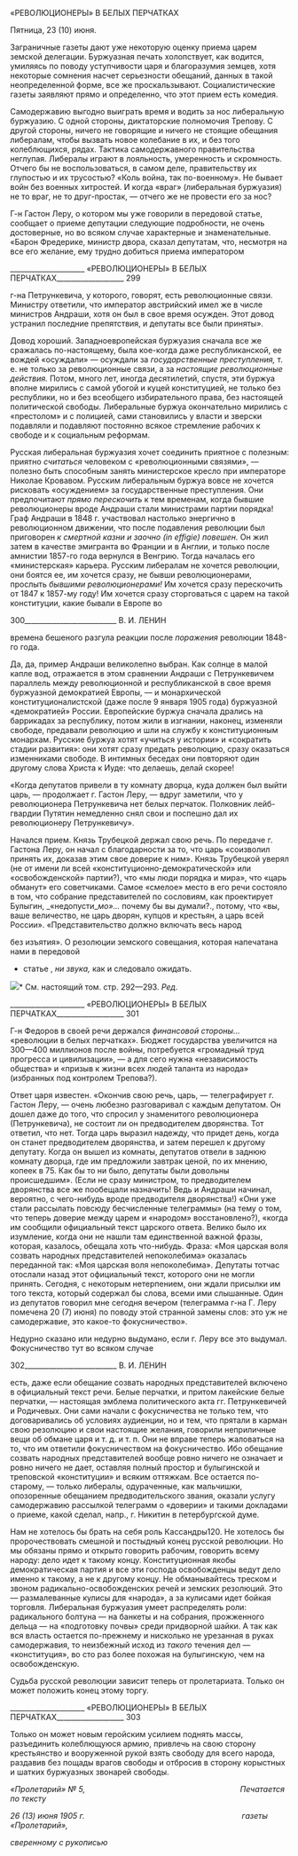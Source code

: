 «РЕВОЛЮЦИОНЕРЫ» В БЕЛЫХ ПЕРЧАТКАХ

Пятница, 23 (10) июня.

Заграничные газеты дают уже некоторую оценку приема царем земской делегации. Буржуазная печать холопствует, как водится, умиляясь по поводу уступчивости царя и благоразумия земцев, хотя некоторые сомнения насчет серьезности обещаний, данных в такой неопределенной форме, все же проскальзывают. Социалистические газеты за­являют прямо и определенно, что этот прием есть комедия.

Самодержавию выгодно выиграть время и водить за нос либеральную буржуазию. С одной стороны, диктаторские полномочия Трепову. С другой стороны, ничего не гово­рящие и ничего не стоящие обещания либералам, чтобы вызвать новое колебание в их, и без того колеблющихся, рядах. Тактика самодержавного правительства неглупая. Ли­бералы играют в лояльность, умеренность и скромность. Отчего бы не воспользоваться, в самом деле, правительству их глупостью и их трусостью? «Коль война, так по-военному». Не бывает войн без военных хитростей. И когда «враг» (либеральная бур­жуазия) не то враг, не то друг-простак, — отчего же не провести его за нос?

Г-н Гастон Леру, о котором мы уже говорили в передовой статье, сообщает о приеме депутации следующие подробности, не очень достоверные, но во всяком случае харак­терные и знаменательные. «Барон Фредерике, министр двора, сказал депутатам, что, несмотря на все его желание, ему трудно добиться приема императором

  

_____________________ «РЕВОЛЮЦИОНЕРЫ» В БЕЛЫХ ПЕРЧАТКАХ___________________ 299

г-на Петрункевича, у которого, говорят, есть революционные связи. Министру ответи­ли, что император австрийский имел же в числе министров Андраши, хотя он был в свое время осужден. Этот довод устранил последние препятствия, и депутаты все были приняты».

Довод хороший. Западноевропейская буржуазия сначала все же сражалась по-настоящему, была кое-когда даже республиканской, ее вождей «осуждали» — осужда­ли за _государственные преступления,_ т. е. не только за революционные связи, а за _на­стоящие революционные действия._ Потом, много лет, иногда десятилетий, спустя, эти буржуа вполне мирились с самой убогой и куцей конституцией, не только без респуб­лики, но и без всеобщего избирательного права, без настоящей политической свободы. Либеральные буржуа окончательно мирились с «престолом» и с полицией, сами стано­вились у власти и зверски подавляли и подавляют постоянно всякое стремление рабо­чих к свободе и к социальным реформам.

Русская либеральная буржуазия хочет соединить приятное с полезным: приятно _считаться_ человеком с «революционными связями», — полезно быть способным за­нять министерское кресло при императоре Николае Кровавом. Русским либеральным буржуа вовсе не хочется рисковать «осуждением» за государственные преступления. Они предпочитают _прямо перескочить_ к тем временам, когда бывшие революционеры вроде Андраши стали министрами партии порядка! Граф Андраши в 1848 г. участвовал настолько энергично в революционном движении, что после подавления революции был приговорен _к смертной казни и заочно (__in_ _effigie__) повешен._ Он жил затем в качестве эмигранта во Франции и в Англии, и только после амнистии 1857-го года вернулся в Венгрию. Тогда началась его «министерская» карьера. Русским либералам не хочется революции, они боятся ее, им хочется сразу, не бывши революционерами, прослыть _бывшими революционерами!_ Им хочется сразу перескочить от 1847 к 1857-му году! Им хочется сразу сторговаться с царем на такой конституции, какие бывали в Европе во

  

300__________________________ В. И. ЛЕНИН

времена бешеного разгула реакции после _поражения_ революции 1848-го года.

Да, да, пример Андраши великолепно выбран. Как солнце в малой капле вод, отра­жается в этом сравнении Андраши с Петрункевичем параллель между революционной и республиканской в свое время буржуазной демократией Европы, — и монархической конституционалистской (даже после 9 января 1905 года) буржуазной «демократией» России. Европейские буржуа сначала дрались на баррикадах за республику, потом жи­ли в изгнании, наконец, изменяли свободе, предавали революцию и шли на службу к конституционным монархам. Русские буржуа хотят «учиться у истории» и «сократить стадии развития»: они хотят сразу предать революцию, сразу оказаться изменниками свободе. В интимных беседах они повторяют один другому слова Христа к Иуде: что делаешь, делай скорее!

«Когда депутатов привели в ту комнату дворца, куда должен был выйти царь, — продолжает г. Гастон Леру, — вдруг заметили, что у революционера Петрункевича нет белых перчаток. Полковник лейб-гвардии Путятин немедленно снял свои и поспешно дал их революционеру Петрункевичу».

Начался прием. Князь Трубецкой держал свою речь. По передаче г. Гастона Леру, он начал с благодарности за то, что царь «соизволил принять их, доказав этим свое дове­рие к ним». Князь Трубецкой уверял (не от имени ли всей «конституционно-демократической» или «освобожденской» партии?), что «мы люди порядка и мира», что «царь обманут» его советчиками. Самое «смелое» место в его речи состояло в том, что собрание представителей по сословиям, как проектирует Булыгин, _«недопусти­__мо»..._ почему бы вы думали?., потому, что «вы, ваше величество, не царь дворян, куп­цов и крестьян, а царь всей России». «Представительство должно включать весь народ

без изъятия». О резолюции земского совещания, которая напечатана нами в передовой

* статье , _ни звука,_ как и следовало ожидать.

![](file:///C:/Users/bot32/AppData/Local/Temp/msohtmlclip1/01/clip_image001.png)* См. настоящий том. стр. 292—293. _Ред._

  

_____________________ «РЕВОЛЮЦИОНЕРЫ» В БЕЛЫХ ПЕРЧАТКАХ___________________ 301

Г-н Федоров в своей речи держался _финансовой стороны..._ «революции в белых перчатках». Бюджет государства увеличится на 300—400 миллионов после войны, по­требуется «громадный труд прогресса и цивилизации», — а для сего нужна «независи­мость общества» и «призыв к жизни всех людей таланта из народа» (избранных под контролем Трепова?).

Ответ царя известен. «Окончив свою речь, царь, — телеграфирует г. Гастон Леру, — очень любезно разговаривал с каждым депутатом. Он дошел даже до того, что спросил у знаменитого революционера (Петрункевича), не состоит ли он предводителем дво­рянства. Тот ответил, что нет. Тогда царь выразил надежду, что придет день, когда он станет предводителем дворянства, и затем перешел к другому депутату. Когда он вы­шел из комнаты, депутатов отвели в заднюю комнату дворца, где им предложили зав­трак ценой, по их мнению, копеек в 75. Как бы то ни было, депутаты были довольны происшедшим». (Если не сразу министром, то предводителем дворянства все же по­обещали назначить! Ведь и Андраши начинал, вероятно, с чего-нибудь вроде предво­дителя дворянства!) «Они уже стали рассылать повсюду бесчисленные телеграммы» (на тему о том, что теперь доверие между царем и «народом» восстановлено?), «когда им сообщили официальный текст царского ответа. Велико было их изумление, когда они не нашли там единственной важной фразы, которая, казалось, обещала хоть что-нибудь. Фраза: «Моя царская воля созвать народных представителей непоколебима» оказалась переданной так: «Моя царская воля непоколебима». Депутаты тотчас отосла­ли назад этот официальный текст, которого они не могли принять. Сегодня, с некото­рым нетерпением, они ждали присылки им того текста, который содержал бы слова, всеми ими слышанные. Один из депутатов говорил мне сегодня вечером (телеграмма г-на Г. Леру помечена 20 (7) июня) по поводу этой странной замены слов: это уж не са­модержавие, это какое-то фокусничество».

Недурно сказано или недурно выдумано, если г. Леру все это выдумал. Фокусниче­ство тут во всяком случае

  

302__________________________ В. И. ЛЕНИН

есть, даже если обещание созвать народных представителей включено в официальный текст речи. Белые перчатки, и притом лакейские белые перчатки, — настоящая эмблема политического акта гг. Петрункевичей и Родичевых. Они сами начали с фокусничества не только тем, что договаривались об условиях аудиенции, но и тем, что прятали в кар­ман свою резолюцию и свои настоящие желания, говорили неприличные вещи об об­мане царя и т. д. и т. п. Они не вправе теперь жаловаться на то, что им ответили фокус­ничеством на фокусничество. Ибо обещание созвать народных представителей вообще ровно ничего не означает и ровно ничего не дает, оставляя полный простор и булыгин­ской и треповской «конституции» и всяким оттяжкам. Все остается по-старому, — только либералы, одураченные, как мальчишки, опозоренные обещанием предводи­тельского звания, оказали услугу самодержавию рассылкой телеграмм о «доверии» и такими докладами о приеме, какой сделал, напр., г. Никитин в петербургской думе.

Нам не хотелось бы брать на себя роль Кассандры120. Не хотелось бы пророчество­вать смешной и постыдный конец русской революции. Но мы обязаны прямо и открыто говорить рабочим, говорить всему народу: дело идет к такому концу. Конституционная якобы демократическая партия и все эти господа освобожденцы ведут дело именно к такому, а не к другому концу. Не обманывайтесь треском и звоном радикально-освобожденских речей и земских резолюций. Это — размалеванные кулисы для «наро­да», а за кулисами идет бойкая торговля. Либеральная буржуазия умеет распределять роли: радикального болтуна — на банкеты и на собрания, прожженного дельца — на «подготовку почвы» среди придворной шайки. А так как вся власть остается по-прежнему и нисколько не урезанная в руках самодержавия, то неизбежный исход из _такого_ течения дел — «конституция», во сто раз более похожая на булыгинскую, чем на освобожденскую.

Судьба русской революции зависит теперь от пролетариата. Только он может поло­жить конец этому торгу.

  

_____________________ «РЕВОЛЮЦИОНЕРЫ» В БЕЛЫХ ПЕРЧАТКАХ___________________ 303

Только он может новым геройским усилием поднять массы, разъединить колеблющую­ся армию, привлечь на свою сторону крестьянство и вооруженной рукой взять свободу для всего народа, раздавив без пощады врагов свободы и отбросив в сторону корыст­ных и шатких буржуазных звонарей свободы.

_«Пролетарий» № 5,                                                                       Печатается по тексту_

_26 (13) июня 1905 г.                                                                        газеты «Пролетарий»,_

_сверенному_ _с_ _рукописью_